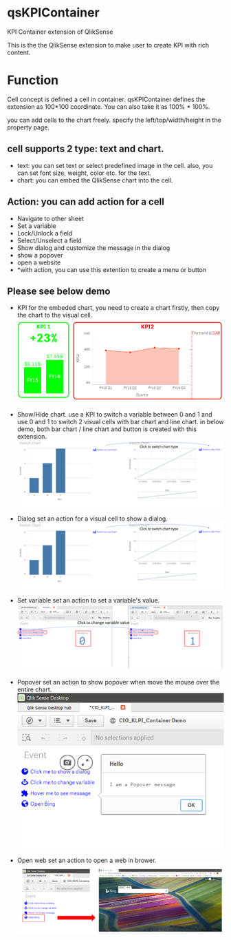 # qsKPIContainer
KPI Container extension of QlikSense

This is the the QlikSense extension to make user to create KPI with rich content.

# Function
Cell concept is defined a cell in container\. qsKPIContainer defines the extension as 100*100 coordinate\. You can also take it as 100% \* 100%\.

you can add cells to the chart freely\. 
specify the left/top/width/height in the property page\. 
## cell supports 2 type: text and chart\.
* text: you can set text or select predefined image in the cell\. also, you can set font size, weight, color etc\. for the text\.
* chart: you can embed the QlikSense chart into the cell\.
## Action: you can add action for a cell
* Navigate to other sheet
*  Set a variable
*  Lock/Unlock a field
*  Select/Unselect a field
*  Show dialog and customize the message in the dialog
*  show a popover
*  open a website
* \*with action, you can use this extention to create a menu or button
   

## Please see below demo

* KPI
  for the embeded chart, you need to create a chart firstly, then copy the chart to the visual cell.
![KPI](https://github.com/manan5035/qsKPIContainer/blob/master/sample/KPIDemo.png)

* Show/Hide chart.
  use a KPI to switch a variable between 0 and 1 and use 0 and 1 to switch 2 visual cells with bar chart and line chart. in below demo, both bar chart / line chart and button is created with this extension.
 ![showhidechart](https://github.com/manan5035/qsKPIContainer/blob/master/sample/showhidechart.png)
 
* Dialog
  set an action for a visual cell to show a dialog.
  ![dialog](https://github.com/manan5035/qsKPIContainer/blob/master/sample/showhidechart.png)
  
* Set variable
  set an action to set a variable's value.
  ![setvariable](https://github.com/manan5035/qsKPIContainer/blob/master/sample/setvariable.png)
  
* Popover
  set an action to show popover when move the mouse over the entire chart.
  ![popover](https://github.com/manan5035/qsKPIContainer/blob/master/sample/popover.png)
  
* Open web
  set an action to open a web in brower.
  ![openweb](https://github.com/manan5035/qsKPIContainer/blob/master/sample/openweb.png)
